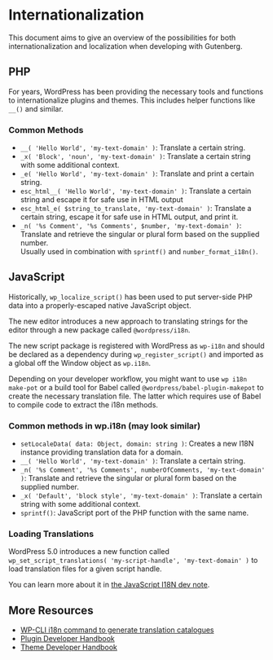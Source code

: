 # Internationalization

This document aims to give an overview of the possibilities for both internationalization and localization when developing with Gutenberg.

## PHP

For years, WordPress has been providing the necessary tools and functions to internationalize plugins and themes. This includes helper functions like `__()` and similar.

### Common Methods

- `__( 'Hello World', 'my-text-domain' )`: Translate a certain string.
- `_x( 'Block', 'noun', 'my-text-domain' )`: Translate a certain string with some additional context.
- `_e( 'Hello World', 'my-text-domain' )`: Translate and print a certain string.
- `esc_html__( 'Hello World', 'my-text-domain' )`: Translate a certain string and escape it for safe use in HTML output
- `esc_html_e( $string_to_translate, 'my-text-domain' )`: Translate a certain string, escape it for safe use in HTML output, and print it.
- `_n( '%s Comment', '%s Comments', $number, 'my-text-domain' )`: Translate and retrieve the singular or plural form based on the supplied number.  
  Usually used in combination with `sprintf()` and `number_format_i18n()`.


## JavaScript

Historically, `wp_localize_script()` has been used to put server-side PHP data into a properly-escaped native JavaScript object.

The new editor introduces a new approach to translating strings for the editor through a new package called `@wordpress/i18n`.
 
The new script package is registered with WordPress as `wp-i18n` and should be declared as a dependency during `wp_register_script()` and imported as a global off the Window object as `wp.i18n`.

Depending on your developer workflow, you might want to use `wp i18n make-pot` or a build tool for Babel called `@wordpress/babel-plugin-makepot` to create the necessary translation file. The latter which requires use of Babel to compile code to extract the i18n methods.

### Common methods in wp.i18n (may look similar)

- `setLocaleData( data: Object, domain: string )`: Creates a new I18N instance providing translation data for a domain.
- `__( 'Hello World', 'my-text-domain' )`: Translate a certain string.
- `_n( '%s Comment', '%s Comments', numberOfComments, 'my-text-domain' )`: Translate and retrieve the singular or plural form based on the supplied number.
- `_x( 'Default', 'block style', 'my-text-domain' )`: Translate a certain string with some additional context.
- `sprintf()`: JavaScript port of the PHP function with the same name.

### Loading Translations

WordPress 5.0 introduces a new function called `wp_set_script_translations( 'my-script-handle', 'my-text-domain' )` to load translation files for a given script handle.

You can learn more about it in [the JavaScript I18N dev note](https://make.wordpress.org/core/2018/11/09/new-javascript-i18n-support-in-wordpress/).

## More Resources

- [WP-CLI i18n command to generate translation catalogues](https://github.com/wp-cli/i18n-command)
- [Plugin Developer Handbook](https://developer.wordpress.org/plugins/internationalization/)
- [Theme Developer Handbook](https://developer.wordpress.org/themes/internationalization/)
